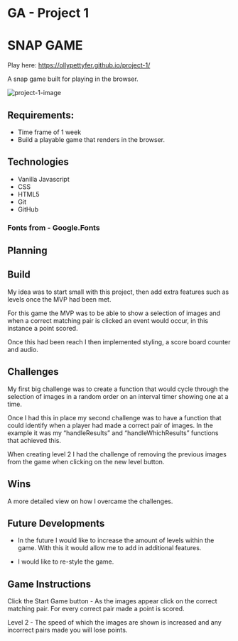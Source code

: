 # GA - Project 1


# SNAP GAME
Play here: https://ollypettyfer.github.io/project-1/

A snap game built for playing in the browser.

![project-1-image](https://user-images.githubusercontent.com/85187554/149317796-078a4e98-767a-40f9-971a-f3bdf9ac745c.png)

## Requirements:

* Time frame of 1 week
* Build a playable game that renders in the browser.




## Technologies 
* Vanilla Javascript
* CSS
* HTML5
* Git
* GitHub

### Fonts from - Google.Fonts



## Planning



## Build
My idea was to start small with this project, then add extra features such as levels once the MVP had been met. 

For this game the MVP was to be able to show a selection of images and when a correct matching pair is clicked an event would occur, in this instance a point scored.

Once this had been reach I then implemented styling, a score board counter and audio.



## Challenges
My first big challenge was to create a function that would cycle through the selection of images in a random order on an interval timer showing one at a time.

Once I had this in place my second challenge was to have a function that could identify when a player had made a correct pair of images. In the example it was my “handleResults” and “handleWhichResults” functions that achieved this.

When creating level 2 I had the challenge of removing the previous images from the game when clicking on the new level button.

## Wins
A more detailed view on how I overcame the challenges.



## Future Developments
* In the future I would like to increase the amount of levels within the game. With this it would allow me to add in additional features.

* I would like to re-style the game.

## Game Instructions

Click the Start Game button - As the images appear click on the correct matching pair. For every correct pair made a point is scored.

Level 2 - The speed of which the images are shown is increased and any incorrect pairs made you will lose points.

